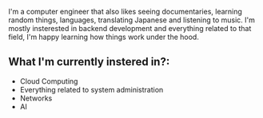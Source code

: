 
I'm a computer engineer that also likes seeing documentaries, learning random things, languages, translating Japanese and listening to music.
I'm mostly insterested in backend development and everything related to that field, I'm happy learning how things work under the hood. 

## What I'm currently instered in?:
* Cloud Computing
* Everything related to system administration
* Networks
* AI


<!--
**Flz14/Flz14** is a ✨ _special_ ✨ repository because its `README.md` (this file) appears on your GitHub profile.

Here are some ideas to get you started:

- 🔭 I’m currently working on ...
- 🌱 I’m currently learning ...
- 👯 I’m looking to collaborate on ...
- 🤔 I’m looking for help with ...
- 💬 Ask me about ...
- 📫 How to reach me: ...
- 😄 Pronouns: ...
- ⚡ Fun fact: ...
-->





